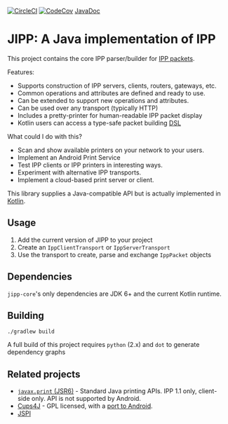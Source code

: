 [![CircleCI](https://circleci.com/gh/HPInc/jipp-core.svg?style=svg&circle-token=4baa4b142e5cc6f6cf6e803a8c5832a9dd755a25)](https://circleci.com/gh/HPInc/jipp-core)
[![CodeCov](https://codecov.io/github/HPInc/jipp-core/coverage.svg?branch=master)](https://codecov.io/github/HPInc/jipp-core)
[JavaDoc](https://hpinc.github.io/jipp-core/javadoc/index.html)

# JIPP: A Java implementation of IPP

This project contains the core IPP parser/builder for [IPP packets](https://en.wikipedia.org/wiki/Internet_Printing_Protocol).

Features:
* Supports construction of IPP servers, clients, routers, gateways, etc.
* Common operations and attributes are defined and ready to use.
* Can be extended to support new operations and attributes.
* Can be used over any transport (typically HTTP)
* Includes a pretty-printer for human-readable IPP packet display
* Kotlin users can access a type-safe packet building [DSL](https://kotlinlang.org/docs/reference/type-safe-builders.html)

What could I do with this?
* Scan and show available printers on your network to your users.
* Implement an Android Print Service
* Test IPP clients or IPP printers in interesting ways.
* Experiment with alternative IPP transports.
* Implement a cloud-based print server or client.

This library supplies a Java-compatible API but is actually implemented in [Kotlin](https://kotlinlang.org/).

## Usage

1. Add the current version of JIPP to your project
2. Create an `IppClientTransport` or `IppServerTransport`
3. Use the transport to create, parse and exchange `IppPacket` objects

## Dependencies

`jipp-core`'s only dependencies are JDK 6+ and the current Kotlin runtime.

## Building

`./gradlew build`

A full build of this project requires `python` (2.x) and `dot` to generate dependency graphs

## Related projects

* [`javax.print` (JSR6)](https://docs.oracle.com/javase/7/docs/api/javax/print/package-summary.html) - Standard Java printing APIs. IPP 1.1 only, client-side only. API is not supported by Android.
* [Cups4J](http://www.cups4j.org/) - GPL licensed, with a [port to Android](https://github.com/BenoitDuffez/AndroidCupsPrint).
* [JSPI](https://github.com/bhagyas/jspi)
